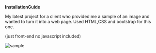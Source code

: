 **InstallationGuide**


My latest project for a client who provided me a sample of an image and wanted to turn it into a web page.
Used HTML,CSS and bootstrap for this one.

(just front-end no javascript included)

![sample](https://user-images.githubusercontent.com/56269124/189534152-53b9790c-226b-4d49-84f8-8673d405fd2a.png)
